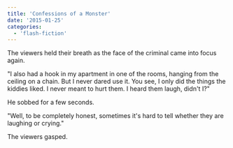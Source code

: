 ```yaml
---
title: 'Confessions of a Monster'
date: '2015-01-25'
categories:
  - 'flash-fiction'
---
```


The viewers held their breath as the face of the criminal came into focus again.

<!-- truncate -->

"I also had a hook in my apartment in one of the rooms, hanging from the ceiling
on a chain. But I never dared use it. You see, I only did the things the kiddies
liked. I never meant to hurt them. I heard them laugh, didn't I?"

He sobbed for a few seconds.

"Well, to be completely honest, sometimes it's hard to tell whether they are
laughing or crying."

The viewers gasped.
